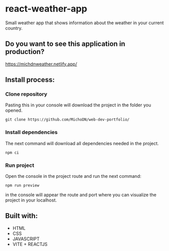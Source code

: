 # react-weather-app
Small weather app that shows information about the weather in your current country.

## Do you want to see this application in production?
https://michdnweather.netlify.app/

## Install process:

### Clone repository 
Pasting this in your console will download the project in the folder you opened.
```
git clone https://github.com/MichoDN/web-dev-portfolio/
```


### Install dependencies 
The next command will download all dependencies needed in the project.
```
npm ci
```

### Run project
Open the console in the project route and run the next command:
```
npm run preview
```
in the console will appear the route and port where you can visualize the project in your localhost.

## Built with:
- HTML
- CSS
- JAVASCRIPT
- VITE + REACTJS
